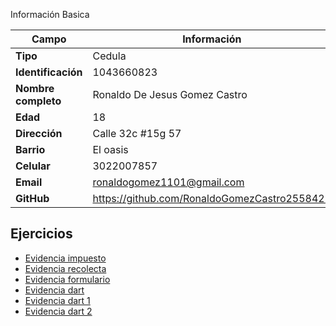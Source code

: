 Información Basica

| Campo | Información |
| --- | --- |
| **Tipo** | Cedula |
| **Identificación** | 1043660823 |
| **Nombre completo** | Ronaldo De Jesus Gomez Castro |
| **Edad** | 18 |
| **Dirección** | Calle 32c #15g 57 |
| **Barrio** | El oasis |
| **Celular** | 3022007857 |
| **Email** | ronaldogomez1101@gmail.com |
| **GitHub** | https://github.com/RonaldoGomezCastro2558427 |

## Ejercicios
- [Evidencia impuesto](evidencia_impuesto.md)
- [Evidencia recolecta](evidencia_recolecta.md)
- [Evidencia formulario](evidencia_formulario.md)
- [Evidencia dart](evidencia_dart.md)
- [Evidencia dart 1](evidencia_dart1.md)
- [Evidencia dart 2](evidencia_dart2.md)
